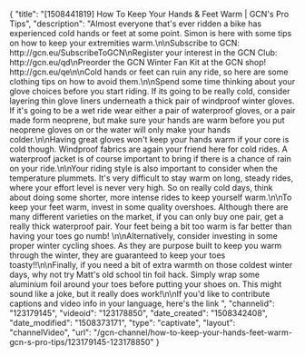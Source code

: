 {
    "title": "[1508441819] How To Keep Your Hands & Feet Warm | GCN's Pro Tips",
    "description": "Almost everyone that's ever ridden a bike has experienced cold hands or feet at some point. Simon is here with some tips on how to keep your extremities warm.\n\nSubscribe to GCN: http:\/\/gcn.eu\/SubscribeToGCN\nRegister your interest in the GCN Club: http:\/\/gcn.eu\/qd\nPreorder the GCN Winter Fan Kit at the GCN shop! http:\/\/gcn.eu\/qe\n\nCold hands or feet can ruin any ride, so here are some clothing tips on how to avoid them.\n\nSpend some time thinking about your glove choices before you start riding. If its going to be really cold, consider layering thin glove liners underneath a thick pair of windproof winter gloves. If it's going to be a wet ride wear either a pair of waterproof gloves, or a pair made form neoprene, but make sure your hands are warm before you put neoprene gloves on or the water will only make your hands colder.\n\nHaving great gloves won't keep your hands warm if your core is cold though. Windproof fabrics are again your friend here for cold rides. A waterproof jacket is of course important to bring if there is a chance of rain on your ride.\n\nYour riding style is also important to consider when the temperature plummets. It's very difficult to stay warm on long, steady rides, where your effort level is never very high. So on really cold days, think about doing some shorter, more intense rides to keep yourself warm.\n\nTo keep your feet warm, invest in some quality overshoes. Although there are many different varieties on the market, if you can only buy one pair, get a really thick waterproof pair. Your feet being a bit too warm is far better than having your toes go numb! \n\nAlternatively, consider investing in some proper winter cycling shoes. As they are purpose built to keep you warm through the winter, they are guaranteed to keep your toes toasty!!\n\nFinally, if you need a bit of extra warmth on those coldest winter days, why not try Matt's old school tin foil hack. Simply wrap some aluminium foil around your toes before putting your shoes on. This might sound like a joke, but it really does work!\n\nIf you'd like to contribute captions and video info in your language, here's the link ",
    "channelid": "123179145",
    "videoid": "123178850",
    "date_created": "1508342408",
    "date_modified": "1508373171",
    "type": "captivate",
    "layout": "channelVideo",
    "url": "\/gcn-channel\/how-to-keep-your-hands-feet-warm-gcn-s-pro-tips\/123179145-123178850"
}